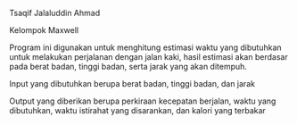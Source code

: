 Tsaqif Jalaluddin Ahmad

Kelompok Maxwell

Program ini digunakan untuk menghitung estimasi waktu yang dibutuhkan untuk melakukan perjalanan dengan jalan kaki,
hasil estimasi akan berdasar pada berat badan, tinggi badan, serta jarak yang akan ditempuh.

Input yang dibutuhkan berupa berat badan, tinggi badan, dan jarak

Output yang diberikan berupa perkiraan kecepatan berjalan, waktu yang dibutuhkan, waktu istirahat yang disarankan, dan kalori yang terbakar
